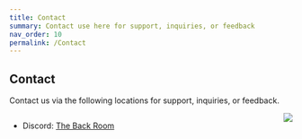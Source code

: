 ```yaml
---
title: Contact
summary: Contact use here for support, inquiries, or feedback
nav_order: 10
permalink: /Contact
---
```


<h2>Contact</h2>
<p>Contact us via the following locations for support, inquiries, or feedback.</p>

<div style="display: flex; flex-direction: row; justify-content: space-between; align-items: flex-start;">
<ul>
    <li>Discord: <a href="https://discord.gg/Yxj2t8ZbvX">The Back Room</a></li>
</ul>
<!-- <iframe src="https://discord.com/widget?id=1325177662435627109&theme=dark" width="350" height="500" allowtransparency="true" frameborder="2" sandbox="allow-popups allow-popups-to-escape-sandbox allow-same-origin allow-scripts"></iframe> -->
<img src="https://discord-live-members-count-badge.vercel.app/api/discord-total?guildId=1325177662435627109">
</div>


